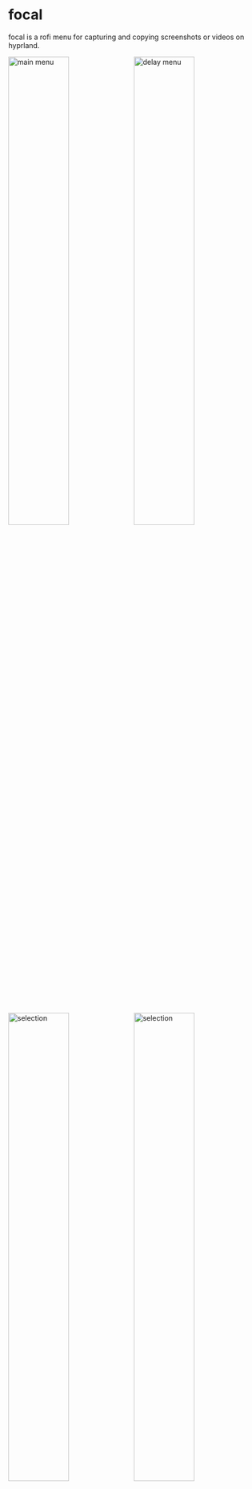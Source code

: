# focal

focal is a rofi menu for capturing and copying screenshots or videos on hyprland.

<!-- 93859049_p0.webp -->
<img src="https://i.imgur.com/3DrXV0I.png" alt="main menu" width="49%" /> <img src="https://i.imgur.com/AipxMmf.png" alt="delay menu" width="49%" />
<img src="https://i.imgur.com/aVMtOIe.png" alt="selection" width="49%" /> <img src="https://i.imgur.com/lpJdoax.png" alt="selection" width="49%" />
<br/>
<em>Wallpaper made by the awesome <a href="https://www.pixiv.net/en/users/2993192">Rosuuri</a></em>

## Features

- rofi menu to select area or window to capture / capture the entire screen
- rofi menu to select delay before capture
- image / video is automatically copied to clipboard, ready for pasting into other programs
- notifications when screenshots are captured
- all options are also avaiable via a CLI
- OCR support to select text from captured image (CLI only)

## Installation

```nix
{
  inputs.focal = {
    url = "github:iynaix/focal";
    inputs.nixpkgs.follows = "nixpkgs"; # override this repo's nixpkgs snapshot
  };
}
```

Then, include it in your `environment.systemPackages` or `home.packages` by referencing the input:
```nix
inputs.focal.packages.${pkgs.system}.default
```

Alternatively, it can also be run directly:

```sh
nix run github:iynaix/focal
```

OCR support can be optionally disabled through the use of an override:
```nix
(inputs.focal.packages.${pkgs.system}.default.override { ocr = false; })
```

## Usage

```console
$ focal --help
focal is a rofi menu for capturing and copying screenshots or videos on hyprland.

Usage: focal [OPTIONS] [FILE]

Arguments:
  [FILE]
          files are created in XDG_PICTURES_DIR/Screenshots or XDG_VIDEOS_DIR/Screencasts if not specified

Options:
      --rofi
          display rofi menu for options

      --no-icons
          do not show icons for rofi menu

      --theme <THEME>
          path to a rofi theme

      --area <AREA>
          type of area to capture

          [possible values: monitor, selection, all]

      --delay <DELAY>
          delay in seconds before capturing

      --no-notify
          do not show notifications

      --no-save
          do not save the file permanently

      --video
          record video instead of screenshots

      --audio
          capture video with audio

      --edit <PROGRAM>
          edit screenshot using PROGRAM

      --ocr [<LANG>]
          runs OCR on the selected text, defaulting to English, supported languages can be shown using 'tesseract --list-langs'

  -h, --help
          Print help (see a summary with '-h')

  -V, --version
          Print version
```

## Packaging

To build focal from source

- Build dependencies
    * Rust (cargo, rustc)
- Runtime dependencies
    * [grim](https://sr.ht/~emersion/grim/)
    * [libnotify](https://gitlab.gnome.org/GNOME/libnotify)
    * [slurp](https://github.com/emersion/slurp)
    * [hyprland](https://github.com/hyprwm/Hyprland)
    * [rofi-wayland](https://github.com/lbonn/rofi)
    * [wl-clipboard](https://github.com/bugaevc/wl-clipboard)
    * [wf-recorder](https://github.com/ammen99/wf-recorder)
    * [ffmpeg](https://www.ffmpeg.org/)

## Hacking

Just use `nix develop`